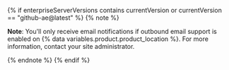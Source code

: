{% if enterpriseServerVersions contains currentVersion or currentVersion == "github-ae@latest" %}
{% note %}

**Note**: You'll only receive email notifications if outbound email support is enabled on {% data variables.product.product_location %}. For more information, contact your site administrator.

{% endnote %}
{% endif %}
